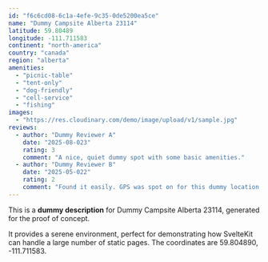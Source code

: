 ```yaml
---
id: "f6c6cd08-6c1a-4efe-9c35-0de5200ea5ce"
name: "Dummy Campsite Alberta 23114"
latitude: 59.80489
longitude: -111.711583
continent: "north-america"
country: "canada"
region: "alberta"
amenities:
  - "picnic-table"
  - "tent-only"
  - "dog-friendly"
  - "cell-service"
  - "fishing"
images:
  - "https://res.cloudinary.com/demo/image/upload/v1/sample.jpg"
reviews:
  - author: "Dummy Reviewer A"
    date: "2025-08-023"
    rating: 3
    comment: "A nice, quiet dummy spot with some basic amenities."
  - author: "Dummy Reviewer B"
    date: "2025-05-022"
    rating: 2
    comment: "Found it easily. GPS was spot on for this dummy location."
---
```


This is a **dummy description** for Dummy Campsite Alberta 23114, generated for the proof of concept.

It provides a serene environment, perfect for demonstrating how SvelteKit can handle a large number of static pages. The coordinates are 59.804890, -111.711583.
